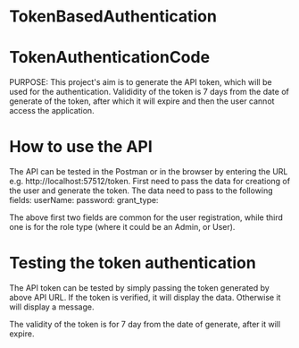 # TokenBasedAuthentication

# TokenAuthenticationCode

PURPOSE:
This project's aim is to generate the API token, which will be used for the authentication.
Valididity of the token is 7 days from the date of generate of the token, after which it will expire and then the user cannot access the application.

How to use the API
=================

The API can be tested in the Postman or in the browser by entering the URL e.g. http://localhost:57512/token. 
First need to pass the data for creationg of the user and generate the token.
The data need to pass to the following fields:
userName:
password:
grant_type:

The above first two fields are common for the user registration, while third one is for the role type (where it could be an Admin, or User).

Testing the token authentication
================================
The API token can be tested by simply passing the token generated by above API URL. If the token is verified, it will display the data. Otherwise it will display a message.

The validity of the token is for 7 day from the date of generate, after it will expire.
